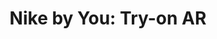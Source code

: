---
title: "Nike by You: Try-on AR"
layout: page
permalink: "/portfolio/nike-by-you-try-on-ar/"
category: "UX/UI design | Augumented Reality, E-commerce and Costumization"
---